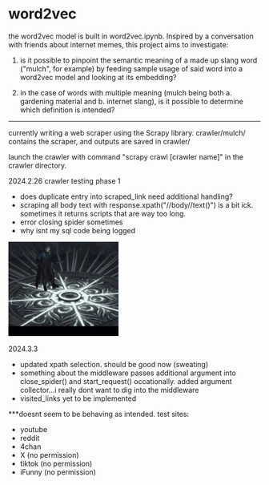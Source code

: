 # word2vec

the word2vec model is built in word2vec.ipynb. Inspired by a conversation with friends about internet memes, this project aims to investigate:

1. is it possible to pinpoint the semantic meaning of a made up slang word ("mulch", for example) by feeding sample usage of said word into a word2vec model and looking at its embedding? 

2. in the case of words with multiple meaning (mulch being both a. gardening material and b. internet slang), is it possible to determine which definition is intended?

-------

currently writing a web scraper using the Scrapy library. crawler/mulch/ contains the scraper, and outputs are saved in crawler/

launch the crawler with command "scrapy crawl [crawler name]" in the crawler directory. 


2024.2.26
crawler testing phase 1

- does duplicate entry into scraped_link need additional handling?
- scraping all body text with response.xpath("//body//text()") is a bit ick. sometimes it returns scripts that are way too long. 
- error closing spider sometimes
- why isnt my sql code being logged

![](https://github.com/zrrainer/word2vec/blob/main/why_isnt_this_working.gif)

2024.3.3  
- updated xpath selection. should be good now (sweating)  
- something about the middleware passes additional argument into close_spider() and start_request() occationally. added argument collector...i really dont want to dig into the middleware  
- visited_links yet to be implemented  

***doesnt seem to be behaving as intended. test sites:  
- youtube  
- reddit  
- 4chan  
- X (no permission)  
- tiktok (no permission)  
- iFunny (no permission)  


